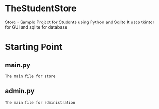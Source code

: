 # TheStudentStore
Store - Sample Project for Students using Python and Sqlite
It uses tkinter for GUI and sqlite for database

# Starting Point
## main.py 
    The main file for store

## admin.py 
    The main file for administration
        
